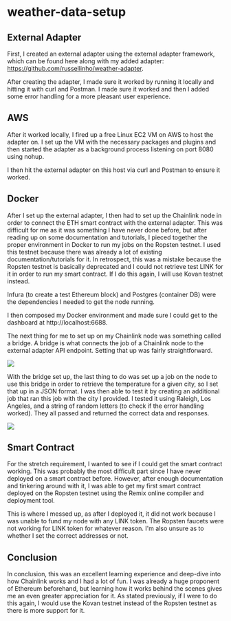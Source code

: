 # weather-data-setup

## External Adapter
First, I created an external adapter using the external adapter framework, which can be found here along with my added adapter: https://github.com/russellinho/weather-adapter.

After creating the adapter, I made sure it worked by running it locally and hitting it with curl and Postman. I made sure it worked and then I added some error handling for a more pleasant user experience.

## AWS
After it worked locally, I fired up a free Linux EC2 VM on AWS to host the adapter on. I set up the VM with the necessary packages and plugins and then started the adapter as a background process listening on port 8080 using nohup.

I then hit the external adapter on this host via curl and Postman to ensure it worked.

## Docker
After I set up the external adapter, I then had to set up the Chainlink node in order to connect the ETH smart contract with the external adapter. This was difficult for me as it was something I have never done before, but after reading up on some documentation and tutorials, I pieced together the proper environment in Docker to run my jobs on the Ropsten testnet. I used this testnet because there was already a lot of existing documentation/tutorials for it. In retrospect, this was a mistake because the Ropsten testnet is basically deprecated and I could not retrieve test LINK for it in order to run my smart contract. If I do this again, I will use Kovan testnet instead.

Infura (to create a test Ethereum block) and Postgres (container DB) were the dependencies I needed to get the node running.

I then composed my Docker environment and made sure I could get to the dashboard at http://localhost:6688.

The next thing for me to set up on my Chainlink node was something called a bridge. A bridge is what connects the job of a Chainlink node to the external adapter API endpoint. Setting that up was fairly straightforward.

[![](https://drive.google.com/file/d/11LPjImSUrztyhKHqRAhTwjhvI8S8gAlM/view?usp=sharing)]()

With the bridge set up, the last thing to do was set up a job on the node to use this bridge in order to retrieve the temperature for a given city, so I set that up in a JSON format. I was then able to test it by creating an additional job that ran this job with the city I provided. I tested it using Raleigh, Los Angeles, and a string of random letters (to check if the error handling worked). They all passed and returned the correct data and responses.

[![](https://drive.google.com/file/d/1_pPylBexSTpHPsmASuSh7Y1KSzNSy--3/view?usp=sharing)]()

## Smart Contract
For the stretch requirement, I wanted to see if I could get the smart contract working. This was probably the most difficult part since I have never deployed on a smart contract before. However, after enough documentation and tinkering around with it, I was able to get my first smart contract deployed on the Ropsten testnet using the Remix online compiler and deployment tool.

This is where I messed up, as after I deployed it, it did not work because I was unable to fund my node with any LINK token. The Ropsten faucets were not working for LINK token for whatever reason. I'm also unsure as to whether I set the correct addresses or not.

## Conclusion
In conclusion, this was an excellent learning experience and deep-dive into how Chainlink works and I had a lot of fun. I was already a huge proponent of Ethereum beforehand, but learning how it works behind the scenes gives me an even greater appreciation for it. As stated previously, if I were to do this again, I would use the Kovan testnet instead of the Ropsten testnet as there is more support for it.
